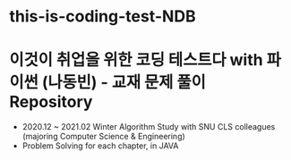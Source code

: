 # this-is-coding-test-NDB
# 이것이 취업을 위한 코딩 테스트다 with 파이썬 (나동빈) - 교재 문제 풀이 Repository

- 2020.12 ~ 2021.02 Winter Algorithm Study with SNU CLS colleagues (majoring Computer Science & Engineering)
- Problem Solving for each chapter, in JAVA
